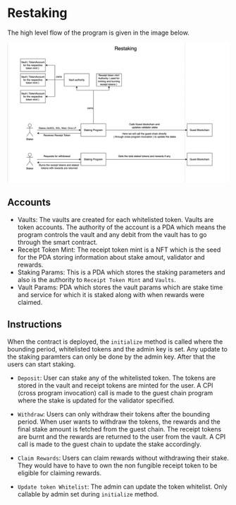 # Restaking

The high level flow of the program is given in the image below.

![Flow of restaking](./restaking-flow.png)

## Accounts
- Vaults: The vaults are created for each whitelisted token. Vaults are token accounts. The authority of the account is a PDA which means the program controls the vault and any debit from the vault has to go through the smart contract.
- Receipt Token Mint: The receipt token mint is a NFT which is the seed for the PDA storing information about stake amout, validator and rewards. 
- Staking Params: This is a PDA which stores the staking parameters and also is the authority to `Receipt Token Mint` and `Vaults`.
- Vault Params: PDA which stores the vault params which are stake time and service for which it is staked along with when rewards were claimed.

## Instructions

When the contract is deployed, the `initialize` method is called where the bounding period, whitelisted tokens and the admin key is set. Any update to the staking paramters can only be done by the admin key.
After that the users can start staking.

- `Deposit`: User can stake any of the whitelisted token. The tokens are stored in the vault and receipt tokens are minted for the user. A CPI (cross program invocation) call is made to the guest chain program where the stake is updated for the validator specified.

- `Withdraw`: Users can only withdraw their tokens after the bounding period. When user wants to withdraw the tokens, the rewards and the final stake amount is fetched from the guest chain. The receipt tokens are burnt and the rewards are returned to the user from the vault. A CPI call is made to the guest chain to update the stake accordingly.

- `Claim Rewards`: Users can claim rewards without withdrawing their stake. They would have to have to own the non fungible receipt token to be eligible for claiming rewards.

- `Update token Whitelist`: The admin can update the token whitelist. Only callable by admin set during `initialize` method.